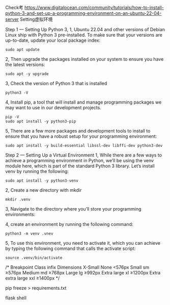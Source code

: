 Check考 https://www.digitalocean.com/community/tutorials/how-to-install-python-3-and-set-up-a-programming-environment-on-an-ubuntu-22-04-server Setting虚拟环境

Step 1 — Setting Up Python 3,
1,  Ubuntu 22.04 and other versions of Debian Linux ship with Python 3 pre-installed. To make sure that your versions are up-to-date, update your local package index:

    sudo apt update
2,  Then upgrade the packages installed on your system to ensure you have the latest versions:

    sudo apt -y upgrade
3,  Check the version of Python 3 that is installed

    python3 -V
4,  Install pip, a tool that will install and manage programming packages we may want to use in our development projects.

    pip -V
    sudo apt install -y python3-pip
5,  There are a few more packages and development tools to install to ensure that you have a robust setup for your programming environment:

    sudo apt install -y build-essential libssl-dev libffi-dev python3-dev

Step 2 — Setting Up a Virtual Environment
1,  While there are a few ways to achieve a programming environment in Python, we’ll be using the venv module here, which is part of the standard Python 3 library. Let’s install venv by running the following:

    sudo apt install -y python3-venv
2,  Create a new directory with mkdir

    mkdir .venv
3,  Navigate to the directory where you’ll store your programming environments:

4,  create an environment by running the following command:

    python3 -m venv .vnev
5,  To use this environment, you need to activate it, which you can achieve by typing the following command that calls the activate script:

    source .venv/bin/activate


  /*
    Breakpoint	    Class infix	      Dimensions
    X-Small	        None	            <576px
    Small	          sm	              ≥576px
    Medium	        md	              ≥768px
    Large	          lg	              ≥992px
    Extra           large	xl	        ≥1200px
    Extra           extra large	xxl	  ≥1400px
  */



pip freeze > requirements.txt

flask shell